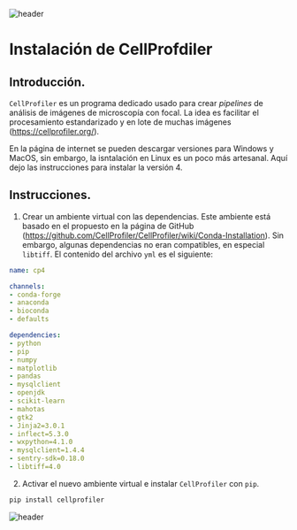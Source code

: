 
![header](/Tutoriales-IFC/assets/header.png)

# Instalación de CellProfdiler

## Introducción.

`CellProfiler` es un programa dedicado usado para crear _pipelines_ de análisis de imágenes de microscopía con focal.
La idea es facilitar el procesamiento estandarizado y en lote de muchas imágenes (https://cellprofiler.org/).

En la página de internet se pueden descargar versiones para Windows y MacOS, sin embargo, la isntalación en Linux
es un poco más artesanal. Aquí dejo las instrucciones para instalar la versión 4.

## Instrucciones.

1. Crear un ambiente virtual con las dependencias. Este ambiente está basado en el propuesto en la página de GitHub 
(https://github.com/CellProfiler/CellProfiler/wiki/Conda-Installation). Sin embargo, algunas dependencias no eran
compatibles, en especial `libtiff`. El contenido del archivo `yml` es el siguiente:

```yml
name: cp4

channels:
- conda-forge
- anaconda
- bioconda
- defaults

dependencies:
- python
- pip
- numpy
- matplotlib
- pandas
- mysqlclient
- openjdk
- scikit-learn
- mahotas
- gtk2
- Jinja2=3.0.1
- inflect=5.3.0
- wxpython=4.1.0
- mysqlclient=1.4.4
- sentry-sdk=0.18.0
- libtiff=4.0
```


2. Activar el nuevo ambiente virtual e instalar `CellProfiler` con `pip`.

```bash
pip install cellprofiler
```

![header](/Tutoriales-IFC/assets/header.png)

